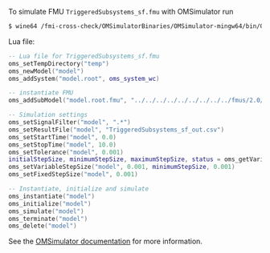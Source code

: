 To simulate FMU `TriggeredSubsystems_sf.fmu` with OMSimulator run
```bash
$ wine64 /fmi-cross-check/OMSimulatorBinaries/OMSimulator-mingw64/bin/OMSimulator.exe --stripRoot=true --skipCSVHeader=true --addParametersToCSV=true --intervals=500 --suppressPath=true --timeout=60 TriggeredSubsystems_sf.lua
```

Lua file:
```lua
-- Lua file for TriggeredSubsystems_sf.fmu
oms_setTempDirectory("temp")
oms_newModel("model")
oms_addSystem("model.root", oms_system_wc)

-- instantiate FMU
oms_addSubModel("model.root.fmu", "../../../../../../../../../fmus/2.0/cs/win64/DS_FMU_Export_from_Simulink/2.1.2/TriggeredSubsystems_sf/TriggeredSubsystems_sf.fmu")

-- Simulation settings
oms_setSignalFilter("model", ".*")
oms_setResultFile("model", "TriggeredSubsystems_sf_out.csv")
oms_setStartTime("model", 0.0)
oms_setStopTime("model", 10.0)
oms_setTolerance("model", 0.001)
initialStepSize, minimumStepSize, maximumStepSize, status = oms_getVariableStepSize("model")
oms_setVariableStepSize("model", 0.001, minimumStepSize, 0.001)
oms_setFixedStepSize("model", 0.001)

-- Instantiate, initialize and simulate
oms_instantiate("model")
oms_initialize("model")
oms_simulate("model")
oms_terminate("model")
oms_delete("model")
```

See the [OMSimulator documentation](https://openmodelica.org/doc/OMSimulator/master/html/index.html) for more information.